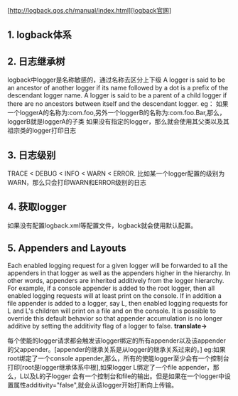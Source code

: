 [http://logback.qos.ch/manual/index.html][logback官网]
## 1. logback体系
## 2. 日志继承树
logback中logger是名称敏感的，通过名称去区分上下级
A logger is said to be an ancestor of another logger if its name followed by a dot is a prefix of the descendant logger name.
A logger is said to be a parent of a child logger if there are no ancestors between itself and the descendant logger.
eg：
如果一个loggerA的名称为:com.foo,另外一个loggerB的名称为:com.foo.Bar,那么，loggerB就是loggerA的子类
如果没有指定的logger，那么就会使用其父类以及其祖宗类的logger打印日志
## 3. 日志级别
  TRACE < DEBUG < INFO <  WARN < ERROR.
  比如某一个logger配置的级别为WARN，那么只会打印WARN和ERROR级别的日志
## 4. 获取logger
 如果没有配置logback.xml等配置文件，logback就会使用默认配置。
## 5. Appenders and Layouts

Each enabled logging request for a given logger will be forwarded to all the appenders in that logger as well as the appenders higher in the hierarchy. 
In other words, appenders are inherited additively from the logger hierarchy. For example,
if a console appender is added to the root logger, then all enabled logging requests will at least print on the console.
If in addition a file appender is added to a logger, say L, then enabled logging requests for L and L's children will print on a file and on the console.
It is possible to override this default behavior so that appender accumulation is no longer additive by setting the additivity flag of a logger to false.
**translate->**

每个使能的logger请求都会触发该logger绑定的所有appender以及该appender的父appender。[appender的继承关系是从logger的继承关系过来的。]
eg:如果root绑定了一个console appender,那么，所有的使能logger至少会有一个控制台打印[root是logger继承体系中根],如果logger L绑定了一个file appender，那么，L以及L的子logger
   会有一个控制台和file的输出。但是如果在一个logger中设置属性additivity="false",就会从该logger开始打断向上传输。

